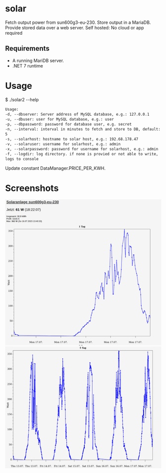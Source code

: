 # solar
Fetch output power from sun600g3-eu-230. Store output in a MariaDB. Provide stored data over a web server.
Self hosted: No cloud or app required

## Requirements
- A running MariDB server.
- .NET 7 runtime

# Usage
$ ./solar2 --help

```
Usage:
-d, --dbserver: Server address of MySQL database, e.g.: 127.0.0.1
-u, --dbuser: user for MySQL database, e.g.: user
-p, --dbpassword: password for database user, e.g. secret
-n, --interval: interval in minutes to fetch and store to DB, default: 5
-s, --solarhost: hostname to solar host, e.g.: 192.68.178.47
-v, --solaruser: username for solarhost, e.g.: admin
-x, --solarpassword: password for username for solarhost, e.g.: admin
-f, --logdir: log directory. if none is provied or not able to write, logs to console
```

Update constant DataManager.PRICE_PER_KWH.

# Screenshots
![plot](./screenshots/1.png)
![plot](./screenshots/2.png)
